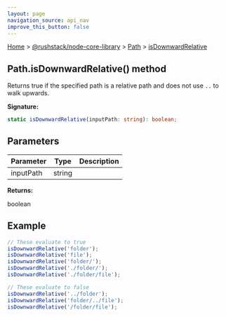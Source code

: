 ```yaml
---
layout: page
navigation_source: api_nav
improve_this_button: false
---
```



[Home](./index.md) &gt; [@rushstack/node-core-library](./node-core-library.md) &gt; [Path](./node-core-library.path.md) &gt; [isDownwardRelative](./node-core-library.path.isdownwardrelative.md)

## Path.isDownwardRelative() method

Returns true if the specified path is a relative path and does not use `..` to walk upwards.

<b>Signature:</b>

```typescript
static isDownwardRelative(inputPath: string): boolean;
```

## Parameters

|  Parameter | Type | Description |
|  --- | --- | --- |
|  inputPath | string |  |

<b>Returns:</b>

boolean

## Example


```ts
// These evaluate to true
isDownwardRelative('folder');
isDownwardRelative('file');
isDownwardRelative('folder/');
isDownwardRelative('./folder/');
isDownwardRelative('./folder/file');

// These evaluate to false
isDownwardRelative('../folder');
isDownwardRelative('folder/../file');
isDownwardRelative('/folder/file');

```
